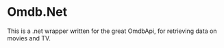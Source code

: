 Omdb.Net
========

This is a .net wrapper written for the great OmdbApi, for retrieving data on movies and TV. 
